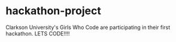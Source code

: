 # hackathon-project
Clarkson University's Girls Who Code are participating in their first hackathon. LETS CODE!!!!
